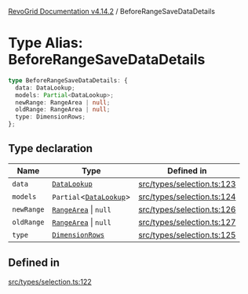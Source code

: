 [RevoGrid Documentation v4.14.2](README.md) / BeforeRangeSaveDataDetails

# Type Alias: BeforeRangeSaveDataDetails

```ts
type BeforeRangeSaveDataDetails: {
  data: DataLookup;
  models: Partial<DataLookup>;
  newRange: RangeArea | null;
  oldRange: RangeArea | null;
  type: DimensionRows;
};
```

## Type declaration

| Name | Type | Defined in |
| ------ | ------ | ------ |
| `data` | [`DataLookup`](TypeAlias.DataLookup.md) | [src/types/selection.ts:123](https://github.com/revolist/revogrid/blob/29f379095274a66a187c28b49fe0e1fb4170d3ea/src/types/selection.ts#L123) |
| `models` | `Partial`\<[`DataLookup`](TypeAlias.DataLookup.md)\> | [src/types/selection.ts:124](https://github.com/revolist/revogrid/blob/29f379095274a66a187c28b49fe0e1fb4170d3ea/src/types/selection.ts#L124) |
| `newRange` | [`RangeArea`](TypeAlias.RangeArea.md) \| `null` | [src/types/selection.ts:126](https://github.com/revolist/revogrid/blob/29f379095274a66a187c28b49fe0e1fb4170d3ea/src/types/selection.ts#L126) |
| `oldRange` | [`RangeArea`](TypeAlias.RangeArea.md) \| `null` | [src/types/selection.ts:127](https://github.com/revolist/revogrid/blob/29f379095274a66a187c28b49fe0e1fb4170d3ea/src/types/selection.ts#L127) |
| `type` | [`DimensionRows`](TypeAlias.DimensionRows.md) | [src/types/selection.ts:125](https://github.com/revolist/revogrid/blob/29f379095274a66a187c28b49fe0e1fb4170d3ea/src/types/selection.ts#L125) |

## Defined in

[src/types/selection.ts:122](https://github.com/revolist/revogrid/blob/29f379095274a66a187c28b49fe0e1fb4170d3ea/src/types/selection.ts#L122)
